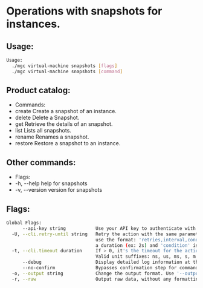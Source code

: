 # Operations with snapshots for instances.

## Usage:
```bash
Usage:
  ./mgc virtual-machine snapshots [flags]
  ./mgc virtual-machine snapshots [command]
```

## Product catalog:
- Commands:
- create      Create a snapshot of an instance.
- delete      Delete a Snapshot.
- get         Retrieve the details of an snapshot.
- list        Lists all snapshots.
- rename      Renames a snapshot.
- restore     Restore a snapshot to an instance.

## Other commands:
- Flags:
- -h, --help      help for snapshots
- -v, --version   version for snapshots

## Flags:
```bash
Global Flags:
      --api-key string           Use your API key to authenticate with the API
  -U, --cli.retry-until string   Retry the action with the same parameters until the given condition is met. The flag parameters
                                 use the format: 'retries,interval,condition', where 'retries' is a positive integer, 'interval' is
                                 a duration (ex: 2s) and 'condition' is a 'engine=value' pair such as "jsonpath=expression"
  -t, --cli.timeout duration     If > 0, it's the timeout for the action execution. It's specified as numbers and unit suffix.
                                 Valid unit suffixes: ns, us, ms, s, m and h. Examples: 300ms, 1m30s
      --debug                    Display detailed log information at the debug level
      --no-confirm               Bypasses confirmation step for commands that ask a confirmation from the user
  -o, --output string            Change the output format. Use '--output=help' to know more details. (default "yaml")
  -r, --raw                      Output raw data, without any formatting or coloring
```

